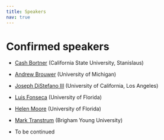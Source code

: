 ```yaml
---
title: Speakers
nav: true
---
```


# Confirmed speakers

* [Cash Bortner](https://cbortner.github.io) (California State University, Stanislaus)

* [Andrew Brouwer](https://sph.umich.edu/faculty-profiles/brouwer_andrew.html) (University of Michigan)

* [Joseph DiStefano III](https://bri.ucla.edu/people/joseph-distefano/) (University of California, Los Angeles)

* [Luis Fonseca](https://epi.ufl.edu/profile/fonseca-luis/) (University of Florida)

* [Helen Moore](https://directory.ufhealth.org/moore-helen) (University of Florida)

* [Mark Transtrum](https://physics.byu.edu/faculty/transtrum/index) (Brigham Young University)

* To be continued
